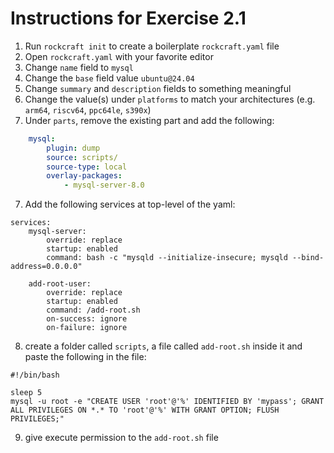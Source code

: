 # Instructions for Exercise 2.1

1. Run `rockcraft init` to create a boilerplate `rockcraft.yaml` file
2. Open `rockcraft.yaml` with your favorite editor
3. Change `name` field to `mysql`
4. Change the `base` field value `ubuntu@24.04`
4. Change `summary` and `description` fields to something meaningful
5. Change the value(s) under `platforms` to match your architectures (e.g. `arm64`, `riscv64`, `ppc64le`, `s390x`)
6. Under `parts`, remove the existing part and add the following:
```yaml
    mysql:
        plugin: dump
        source: scripts/
        source-type: local
        overlay-packages:
            - mysql-server-8.0 
```
7. Add the following services at top-level of the yaml:
```
services:
    mysql-server:
        override: replace
        startup: enabled
        command: bash -c "mysqld --initialize-insecure; mysqld --bind-address=0.0.0.0"

    add-root-user:
        override: replace
        startup: enabled
        command: /add-root.sh
        on-success: ignore
        on-failure: ignore
```
8. create a folder called `scripts`, a file called `add-root.sh` inside it and paste the following in the file:
```
#!/bin/bash

sleep 5
mysql -u root -e "CREATE USER 'root'@'%' IDENTIFIED BY 'mypass'; GRANT ALL PRIVILEGES ON *.* TO 'root'@'%' WITH GRANT OPTION; FLUSH PRIVILEGES;"

```
9. give execute permission to the `add-root.sh` file
